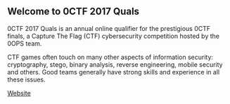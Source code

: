 
## Welcome to 0CTF 2017 Quals

0CTF 2017 Quals is an annual online qualifier for the prestigious 0CTF finals, a Capture The Flag (CTF) cybersecurity competition hosted by the 0OPS team.

CTF games often touch on many other aspects of information security: cryptography, stego, binary analysis, reverse engineering, mobile security and others. Good teams generally have strong skills and experience in all these issues.

[Website](https://0ops.sjtu.cn/)

